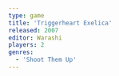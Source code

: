 ```yaml
---
type: game
title: 'Triggerheart Exelica'
released: 2007
editor: Warashi
players: 2
genres:
  - 'Shoot Them Up'
---
```

